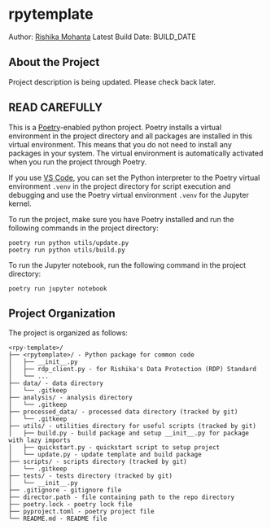 # rpytemplate

<!-- badges: start -->
<!-- badges: end -->

Author: [Rishika Mohanta](https://neurorishika.github.io/)
Latest Build Date: BUILD_DATE

## About the Project

Project description is being updated. Please check back later.

## READ CAREFULLY

This is a [Poetry](https://python-poetry.org/)-enabled python project. Poetry installs a virtual environment in the project directory and all packages are installed in this virtual environment. This means that you do not need to install any packages in your system. The virtual environment is automatically activated when you run the project through Poetry. 

If you use [VS Code](https://code.visualstudio.com/), you can set the Python interpreter to the Poetry virtual environment `.venv` in the project directory for script execution and debugging and use the Poetry virtual environment `.venv` for the Jupyter kernel.

To run the project, make sure you have Poetry installed and run the following commands in the project directory:

```
poetry run python utils/update.py
poetry run python utils/build.py
```

To run the Jupyter notebook, run the following command in the project directory:

```
poetry run jupyter notebook
```

## Project Organization

The project is organized as follows:

```
<rpy-template>/
├── <rpytemplate>/ - Python package for common code
│   ├── __init__.py
│   ├── rdp_client.py - for Rishika's Data Protection (RDP) Standard
│   └── ...
├── data/ - data directory
│   └── .gitkeep
├── analysis/ - analysis directory
│   └── .gitkeep
├── processed_data/ - processed data directory (tracked by git)
│   └── .gitkeep
├── utils/ - utilities directory for useful scripts (tracked by git)
│   ├── build.py - build package and setup __init__.py for package with lazy imports
│   ├── quickstart.py - quickstart script to setup project
│   └── update.py - update template and build package
├── scripts/ - scripts directory (tracked by git)
│   └── .gitkeep
├── tests/ - tests directory (tracked by git)
│   └── __init__.py
├── .gitignore - gitignore file
├── director.path - file containing path to the repo directory
├── poetry.lock - poetry lock file
├── pyproject.toml - poetry project file
└── README.md - README file
```